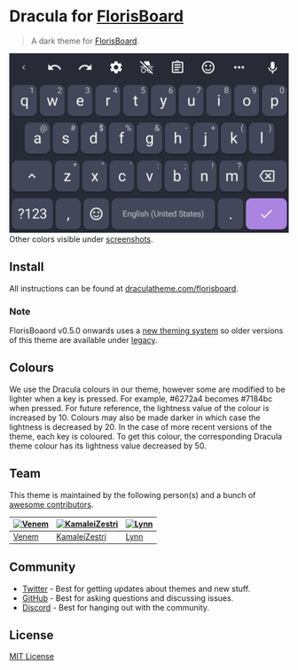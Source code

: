 # Dracula for [FlorisBoard](https://github.com/florisboard/florisboard)

> A dark theme for [FlorisBoard](https://github.com/florisboard/florisboard).

![Screenshot](./screenshots/draculaplain.png)
Other colors visible under [screenshots](./screenshots/).

## Install

All instructions can be found at [draculatheme.com/florisboard](https://draculatheme.com/florisboard).

### Note
FlorisBoaord v0.5.0 onwards uses a [new theming system](https://github.com/florisboard/florisboard/pull/2855) so older versions of this theme are available under [legacy](./legacy/).

## Colours
We use the Dracula colours in our theme, however some are modified to be lighter when a key is pressed.
For example, #6272a4 becomes #7184bc when pressed. For future reference, the lightness value of the colour is increased by 10.
Colours may also be made darker in which case the lightness is decreased by 20.
In the case of more recent versions of the theme, each key is coloured. To get this colour, the corresponding Dracula theme colour has its lightness value decreased by 50.

## Team

This theme is maintained by the following person(s) and a bunch of [awesome contributors](https://github.com/dracula/florisboard/graphs/contributors).

| [![Venem](https://github.com/venem.png?size=100)](https://github.com/venem) | [![KamaleiZestri](https://github.com/kamaleizestri.png?size=100)](https://github.com/kamaleizestri) | [![Lynn](https://github.com/dhampirdamsel.png?size=100)](https://github.com/dhampirdamsel) |
| ---   | ---   | --- | 
| [Venem](https://github.com/venem)    | [KamaleiZestri](https://github.com/kamaleizestri) | [Lynn](https://github.com/dhampirdamsel)                                                    |

## Community

- [Twitter](https://twitter.com/draculatheme) - Best for getting updates about themes and new stuff.
- [GitHub](https://github.com/dracula/dracula-theme/discussions) - Best for asking questions and discussing issues.
- [Discord](https://draculatheme.com/discord-invite) - Best for hanging out with the community.

## License

[MIT License](./LICENSE)
